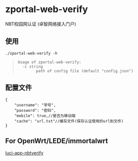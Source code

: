 # zportal-web-verify
NBT校园网认证 (卓智网络接入门户)

## 使用

```shell
./zportal-web-verify -h
```
> ```
> Usage of zportal-web-verify:
>   -c string
>         path of config file (default "config.json")
> ```

## 配置文件

```jsonc
{
    "username": "学号",
    "password": "密码",
    "mobile": true,//是否为移动端
    "cache": "url.txt"//缓存文件(保存认证使用的url到文件)
}
```

## For OpenWrt/LEDE/immortalwrt
[luci-app-nbtverify](https://github.com/nbtca/luci-app-nbtverify)
